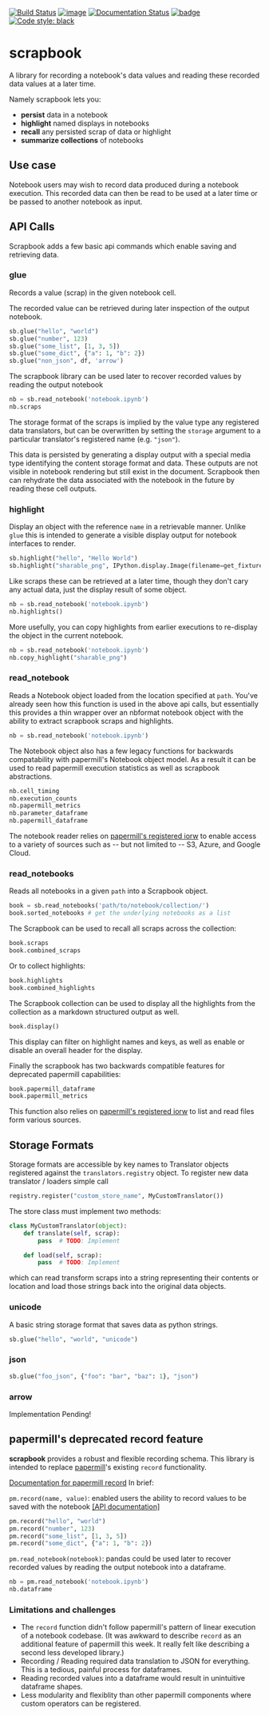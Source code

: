 <!---(binder links generated at https://mybinder.readthedocs.io/en/latest/howto/badges.html and compressed at https://tinyurl.com) -->
[![Build Status](https://travis-ci.org/nteract/scrapbook.svg?branch=master)](https://travis-ci.org/nteract/scrapbook)
[![image](https://codecov.io/github/nteract/scrapbook/coverage.svg?branch=master)](https://codecov.io/github/nteract/scrapbook=master)
[![Documentation Status](https://readthedocs.org/projects/nteract-scrapbook/badge/?version=latest)](https://nteract-scrapbook.readthedocs.io/en/latest/?badge=latest)
[![badge](https://tinyurl.com/ybk8qa3j)](https://mybinder.org/v2/gh/nteract/scrapbook/master?filepath=binder%2FResultsDemo.ipynb)
[![Code style: black](https://img.shields.io/badge/code%20style-black-000000.svg)](https://github.com/ambv/black)

# scrapbook

A library for recording a notebook's data values and reading these recorded data values at a later time.

Namely scrapbook lets you:
- **persist** data in a notebook
- **highlight** named displays in notebooks
- **recall** any persisted scrap of data or highlight
- **summarize collections** of notebooks

## Use case

Notebook users may wish to record data produced during a notebook execution.
This recorded data can then be read to be used at a later time or be passed to
another notebook as input.

## API Calls

Scrapbook adds a few basic api commands which enable saving and retrieving data.

### glue

Records a value (scrap) in the given notebook cell.

The recorded value can be retrieved during later inspection of the output notebook.

```python
sb.glue("hello", "world")
sb.glue("number", 123)
sb.glue("some_list", [1, 3, 5])
sb.glue("some_dict", {"a": 1, "b": 2})
sb.glue("non_json", df, 'arrow')
```

The scrapbook library can be used later to recover recorded values by reading the output notebook

```python
nb = sb.read_notebook('notebook.ipynb')
nb.scraps
```

The storage format of the scraps is implied by the value type any registered data translators, but can be overwritten by setting the `storage` argument to a particular translator's registered name (e.g. `"json"`).

This data is persisted by generating a display output with a special media type identifying the content storage format and data. These outputs are not visible in notebook rendering but still exist in the document. Scrapbook then can rehydrate the data associated with the notebook in the future by reading these cell outputs. 

### highlight

Display an object with the reference `name` in a retrievable manner. Unlike `glue` this is intended to generate a visible display output for notebook interfaces to render.

```python
sb.highlight("hello", "Hello World")
sb.highlight("sharable_png", IPython.display.Image(filename=get_fixture_path("sharable.png")))
```

Like scraps these can be retrieved at a later time, though they don't cary any actual data, just the display result of some object.

```python
nb = sb.read_notebook('notebook.ipynb')
nb.highlights()
```

More usefully, you can copy highlights from earlier executions to re-display the object in the current notebook.

```python
nb = sb.read_notebook('notebook.ipynb')
nb.copy_highlight("sharable_png")
```

### read_notebook

Reads a Notebook object loaded from the location specified at `path`. You've already seen how this function is used in the above api calls, but essentially this provides a thin wrapper over an nbformat notebook object with the ability to extract scrapbook scraps and highlights.

```python
nb = sb.read_notebook('notebook.ipynb')
```

The Notebook object also has a few legacy functions for backwards compatability with papermill's Notebook object model. As a result it can be used to read papermill execution statistics as well as scrapbook abstractions.

```python
nb.cell_timing
nb.execution_counts
nb.papermill_metrics
nb.parameter_dataframe
nb.papermill_dataframe
```

The notebook reader relies on [papermill's registered iorw](https://papermill.readthedocs.io/en/latest/reference/papermill-io.html) to enable access to a variety of sources such as -- but not limited to -- S3, Azure, and Google Cloud.

### read_notebooks

Reads all notebooks in a given `path` into a Scrapbook object.

```python
book = sb.read_notebooks('path/to/notebook/collection/')
book.sorted_notebooks # get the underlying notebooks as a list
```

The Scrapbook can be used to recall all scraps across the collection:
```python
book.scraps
book.combined_scraps
```

Or to collect highlights:

```python
book.highlights
book.combined_highlights
```

The Scrapbook collection can be used to display all the highlights from the collection as a markdown structured output as well.

```python
book.display()
```

This display can filter on highlight names and keys, as well as enable or disable an overall header for the display.

Finally the scrapbook has two backwards compatible features for deprecated papermill capabilities:

```python
book.papermill_dataframe
book.papermill_metrics
```

This function also relies on [papermill's registered iorw](https://papermill.readthedocs.io/en/latest/reference/papermill-io.html) to list and read files form various sources.

## Storage Formats

Storage formats are accessible by key names to Translator objects registered against the `translators.registry` object. To register new data translator / loaders simple call

```python
registry.register("custom_store_name", MyCustomTranslator())
```

The store class must implement two methods:
```python
class MyCustomTranslator(object):
    def translate(self, scrap):
        pass  # TODO: Implement

    def load(self, scrap):
        pass  # TODO: Implement
```

which can read transform scraps into a string representing their contents or location and load those strings back into the original data objects.

### unicode

A basic string storage format that saves data as python strings.

```python
sb.glue("hello", "world", "unicode")
```

### json

```python
sb.glue("foo_json", {"foo": "bar", "baz": 1}, "json")
```

### arrow

Implementation Pending!

## papermill's deprecated record feature

**scrapbook** provides a robust and flexible recording schema. This library is
intended to replace [papermill](https://papermill.readthedocs.io)'s existing
`record` functionality.

[Documentation for papermill record](https://papermill.readthedocs.io/en/latest/usage.html#recording-values-to-the-notebook)
In brief:

`pm.record(name, value)`: enabled users the ability to record values to be saved
with the notebook [[API documentation]](https://papermill.readthedocs.io/en/latest/reference/papermill.html#papermill.api.record)

```python
pm.record("hello", "world")
pm.record("number", 123)
pm.record("some_list", [1, 3, 5])
pm.record("some_dict", {"a": 1, "b": 2})
```

`pm.read_notebook(notebook)`: pandas could be used later to recover recorded values by reading the output notebook into a dataframe.

```python
nb = pm.read_notebook('notebook.ipynb')
nb.dataframe
```

### Limitations and challenges

- The `record` function didn't follow papermill's pattern of linear execution
  of a notebook codebase. (It was awkward to describe `record` as an additional
  feature of papermill this week. It really felt like describing a second less 
  developed library.)
- Recording / Reading required data translation to JSON for everything. This is
  a tedious, painful process for dataframes.
- Reading recorded values into a dataframe would result in unintuitive dataframe
  shapes.
- Less modularity and flexiblity than other papermill components where custom
  operators can be registered.


